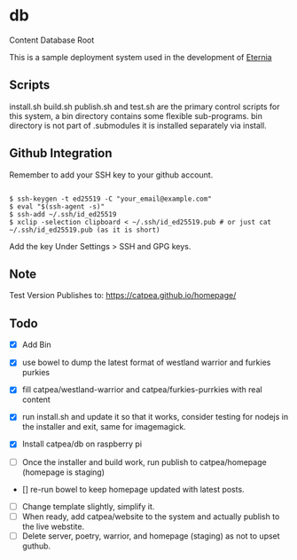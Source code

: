 # db
Content Database Root

This is a sample deployment system used in the development of [Eternia]

## Scripts

install.sh build.sh publish.sh and test.sh are the primary control scripts for this system, a bin directory contains some flexible sub-programs.
bin directory is not part of .submodules it is installed separately via install.

## Github Integration

Remember to add your SSH key to your github account.

```shell

$ ssh-keygen -t ed25519 -C "your_email@example.com"
$ eval "$(ssh-agent -s)"
$ ssh-add ~/.ssh/id_ed25519
$ xclip -selection clipboard < ~/.ssh/id_ed25519.pub # or just cat ~/.ssh/id_ed25519.pub (as it is short)

```
Add the key Under Settings > SSH and GPG keys. 

## Note

Test Version Publishes to: https://catpea.github.io/homepage/

## Todo

- [x] Add Bin
- [x] use bowel to dump the latest format of westland warrior and furkies purkies
- [x] fill catpea/westland-warrior and catpea/furkies-purrkies with real content
- [x] run install.sh and update it so that it works, consider testing for nodejs in the installer and exit, same for imagemagick.
- [x] Install catpea/db on raspberry pi

- [ ] Once the installer and build work, run publish to catpea/homepage (homepage is staging)

- [] re-run bowel to keep homepage updated with latest posts.
- [ ] Change template slightly, simplify it.
- [ ] When ready, add catpea/website to the system and actually publish to the live webstite.
- [ ] Delete server, poetry, warrior, and homepage (staging) as not to upset guthub.

[Eternia]: https://www.npmjs.com/package/eternia
